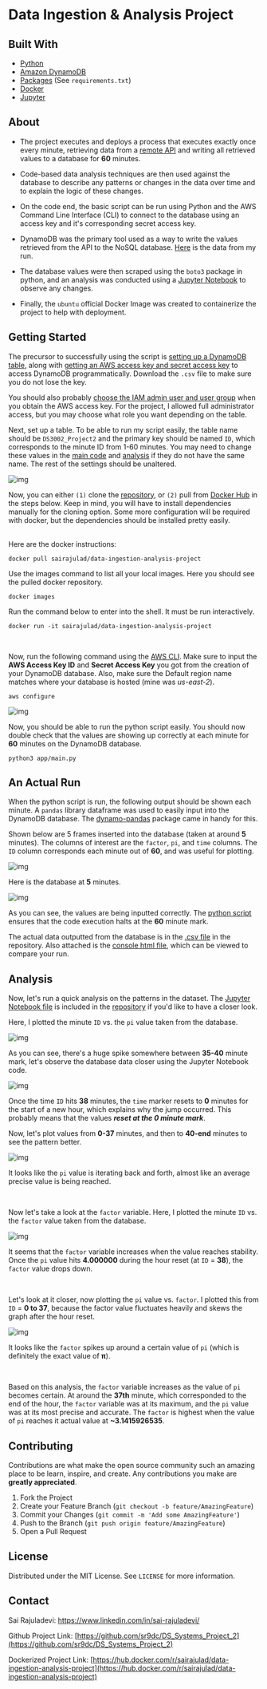 # Data Ingestion & Analysis Project
<!-- 
*** Thanks for checking out my Data Ingestion & Analysis Project. If you have a suggestion
*** that would make this better, please fork the repo and create a pull request
*** or simply open an issue with the tag "enhancement".
-->

## Built With

* [Python](https://www.python.org/)
* [Amazon DynamoDB](https://aws.amazon.com/dynamodb/)
* [Packages](https://github.com/sr9dc/DS_Systems_Project_2/blob/master/requirements.txt) (See `requirements.txt`)
* [Docker](https://www.docker.com/)
* [Jupyter](https://jupyter.org/)

<!-- GETTING STARTED -->
## About

* The project executes and deploys a process that executes exactly once every minute, retrieving data from a [remote API](https://4feaquhyai.execute-api.us-east-1.amazonaws.com/api/pi) and writing all retrieved values to a database for **60** minutes.  

* Code-based data analysis techniques are then used against the database to describe any patterns or changes in the data over time and to explain the logic of these changes.

* On the code end, the basic script can be run using Python and the AWS Command Line Interface (CLI) to connect to the database using an access key and it's corresponding secret access key.

* DynamoDB was the primary tool used as a way to write the values retrieved from the API to the NoSQL database. [Here](https://rawcdn.githack.com/sr9dc/DS_Systems_Project_2/3e000fffba7b3cfb2ce9ed6eb9c8fe1edfad9226/app/Console.html) is the data from my run. 

* The database values were then scraped using the `boto3` package in python, and an analysis was conducted using a [Jupyter Notebook](https://github.com/sr9dc/DS_Systems_Project_2/blob/master/app/analysis.ipynb) to observe any changes. 

* Finally, the `ubuntu` official Docker Image was created to containerize the project to help with deployment. 

<!-- GETTING STARTED -->
## Getting Started

The precursor to successfully using the script is [setting up a DynamoDB table](https://docs.aws.amazon.com/amazondynamodb/latest/developerguide/SampleData.CreateTables.html), along with [getting an AWS access key and secret access key](https://docs.aws.amazon.com/amazondynamodb/latest/developerguide/SettingUp.DynamoWebService.html) to access DynamoDB programmatically. Download the `.csv` file to make sure you do not lose the key. 

You should also probably [choose the IAM admin user and user group](https://docs.aws.amazon.com/IAM/latest/UserGuide/getting-started_create-admin-group.html) when you obtain the AWS access key. For the project, I allowed full administrator access, but you may choose what role you want depending on the table. 

Next, set up a table. To be able to run my script easily, the table name should be `DS3002_Project2` and the primary key should be named `ID`, which corresponds to the minute ID from 1-60 minutes. You may need to change these values in the [main code](https://github.com/sr9dc/DS_Systems_Project_2/blob/master/app/main.py) and [analysis](https://github.com/sr9dc/DS_Systems_Project_2/blob/master/app/analysis.ipynb) if they do not have the same name. The rest of the settings should be unaltered. 


![img](pics_for_README/example_table.JPG)

Now, you can either `(1)` clone the [repository](https://github.com/sr9dc/DS_Systems_Project_2), or `(2)` pull from [Docker Hub](https://hub.docker.com/r/sairajulad/data-ingestion-analysis-project) in the steps below. Keep in mind, you will have to install dependencies manually for the cloning option. Some more configuration will be required with docker, but the dependencies should be installed  pretty easily. <br /> <br />

Here are the docker instructions: 

```
docker pull sairajulad/data-ingestion-analysis-project
```

Use the images command to list all your local images. Here you should see the pulled docker repository. 
```
docker images
```

Run the command below to enter into the shell. It must be run interactively.
```
docker run -it sairajulad/data-ingestion-analysis-project
```
 <br /> 

Now, run the following command using the [AWS CLI](https://docs.aws.amazon.com/cli/latest/userguide/cli-configure-quickstart.html). Make sure to input the **AWS Access Key ID** and **Secret Access Key** you got from the creation of your DynamoDB database. Also, make sure the Default region name matches where your database is hosted (mine was *us-east-2*).

```
aws configure
```

![img](pics_for_README/aws_configure.JPG)

Now, you should be able to run the python script easily. You should now double check that the values are showing up correctly at each minute for **60** minutes on the DynamoDB database. 

```
python3 app/main.py
```

<!-- PROGRAM RUN -->
## An Actual Run

When the python script is run, the following output should be shown each minute. A `pandas` library dataframe was used to easily input into the DynamoDB database. The [dynamo-pandas](https://pypi.org/project/dynamo-pandas/) package came in handy for this. 

Shown below are 5 frames inserted into the database (taken at around **5** minutes). The columns of interest are the `factor`, `pi`, and `time` columns. The `ID` column corresponds each minute out of **60**, and was useful for plotting. 

![img](pics_for_README/dynamodb_input.JPG)

Here is the database at **5** minutes. 

![img](pics_for_README/table_out.JPG)


As you can see, the values are being inputted correctly. The [python script](https://github.com/sr9dc/DS_Systems_Project_2/blob/master/app/main.py) ensures that the code execution halts at the **60** minute mark. 

The actual data outputted from the database is in the [.csv file](https://github.com/sr9dc/DS_Systems_Project_2/blob/master/app/DS3002_Project2.csv) in the repository. Also attached is the [console html file](https://rawcdn.githack.com/sr9dc/DS_Systems_Project_2/3e000fffba7b3cfb2ce9ed6eb9c8fe1edfad9226/app/Console.html), which can be viewed to compare your run. 

<!-- Analysis -->
## Analysis

Now, let's run a quick analysis on the patterns in the dataset. The [Jupyter Notebook file](https://github.com/sr9dc/DS_Systems_Project_2/blob/master/app/analysis.ipynb) is included in the [repository](https://github.com/sr9dc/DS_Systems_Project_2) if you'd like to have a closer look. 


Here, I plotted the minute `ID` vs. the `pi` value taken from the database. 

![img](pics_for_README/id_pi.png)

As you can see, there's a huge spike somewhere between **35-40** minute mark, let's observe the database data closer using the Jupyter Notebook code. 

![img](pics_for_README/df_between.JPG)

Once the time `ID` hits **38** minutes, the `time` marker resets to **0** minutes for the start of a new hour, which explains why the jump occurred. This probably means that the values ***reset at the 0 minute mark***. 

Now, let's plot values from **0-37** minutes, and then to **40-end** minutes to see the pattern better.

![img](pics_for_README/id_pi_closer.png)

It looks like the `pi` value is iterating back and forth, almost like an average precise value is being reached.

 <br /> 

Now let's take a look at the `factor` variable. Here, I plotted the minute `ID` vs. the `factor` value taken from the database. 

![img](pics_for_README/id_factor.png)


It seems that the `factor` variable increases when the value reaches stability. Once the `pi` value hits **4.000000** during the hour reset (at `ID`  = **38**), the `factor` value drops down.


 <br /> 

Let's look at it closer, now plotting the `pi` value vs. `factor`. I plotted this from `ID` = **0 to 37**, because the factor value fluctuates heavily and skews the graph after the hour reset. 

![img](pics_for_README/pi_factor.png)


It looks like the `factor` spikes up around a certain value of `pi` (which is definitely the exact value of **π**).

<br /> 


Based on this analysis, the `factor` variable increases as the value of `pi` becomes certain. At around the **37th** minute, which corresponded to the end of the hour, the `factor` variable was at its maximum, and the `pi` value was at its most precise and accurate. The `factor` is highest when the value of `pi` reaches it actual value at **~3.1415926535**.

<!-- CONTRIBUTING -->
## Contributing

Contributions are what make the open source community such an amazing place to be learn, inspire, and create. Any contributions you make are **greatly appreciated**.

1. Fork the Project
2. Create your Feature Branch (`git checkout -b feature/AmazingFeature`)
3. Commit your Changes (`git commit -m 'Add some AmazingFeature'`)
4. Push to the Branch (`git push origin feature/AmazingFeature`)
5. Open a Pull Request

<!-- LICENSE -->
## License

Distributed under the MIT License. See `LICENSE` for more information.


<!-- CONTACT -->
## Contact

Sai Rajuladevi: https://www.linkedin.com/in/sai-rajuladevi/

Github Project Link: [https://github.com/sr9dc/DS_Systems_Project_2](https://github.com/sr9dc/DS_Systems_Project_2)

Dockerized Project Link: [https://hub.docker.com/r/sairajulad/data-ingestion-analysis-project](https://hub.docker.com/r/sairajulad/data-ingestion-analysis-project)

